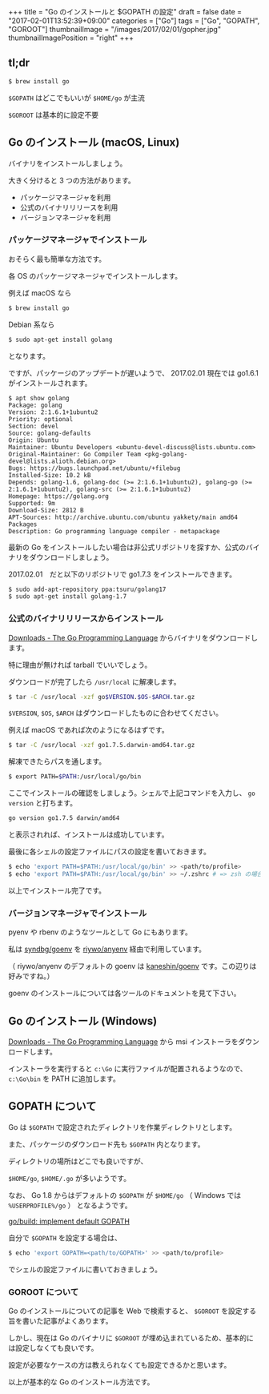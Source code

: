 +++
title = "Go のインストールと $GOPATH の設定"
draft = false
date = "2017-02-01T13:52:39+09:00"
categories = ["Go"]
tags = ["Go", "GOPATH", "GOROOT"]
thumbnailImage = "/images/2017/02/01/gopher.jpg"
thumbnailImagePosition = "right"
+++

## tl;dr

```sh
$ brew install go
```

`$GOPATH` はどこでもいいが `$HOME/go` が主流

`$GOROOT` は基本的に設定不要

## Go のインストール (macOS, Linux)

バイナリをインストールしましょう。

大きく分けると 3 つの方法があります。

- パッケージマネージャを利用
- 公式のバイナリリリースを利用
- バージョンマネージャを利用

### パッケージマネージャでインストール

おそらく最も簡単な方法です。

各 OS のパッケージマネージャでインストールします。

例えば macOS なら

```sh
$ brew install go
```

Debian 系なら

```sh
$ sudo apt-get install golang
```

となります。

ですが、パッケージのアップデートが遅いようで、 2017.02.01 現在では go1.6.1 がインストールされます。

```
$ apt show golang
Package: golang
Version: 2:1.6.1+1ubuntu2
Priority: optional
Section: devel
Source: golang-defaults
Origin: Ubuntu
Maintainer: Ubuntu Developers <ubuntu-devel-discuss@lists.ubuntu.com>
Original-Maintainer: Go Compiler Team <pkg-golang-devel@lists.alioth.debian.org>
Bugs: https://bugs.launchpad.net/ubuntu/+filebug
Installed-Size: 10.2 kB
Depends: golang-1.6, golang-doc (>= 2:1.6.1+1ubuntu2), golang-go (>= 2:1.6.1+1ubuntu2), golang-src (>= 2:1.6.1+1ubuntu2)
Homepage: https://golang.org
Supported: 9m
Download-Size: 2812 B
APT-Sources: http://archive.ubuntu.com/ubuntu yakkety/main amd64 Packages
Description: Go programming language compiler - metapackage
```

最新の Go をインストールしたい場合は非公式リポジトリを探すか、公式のバイナリをダウンロードしましょう。

2017.02.01　だと以下のリポジトリで go1.7.3 をインストールできます。

```sh
$ sudo add-apt-repository ppa:tsuru/golang17
$ sudo apt-get install golang-1.7
```

### 公式のバイナリリリースからインストール

[Downloads - The Go Programming Language](https://golang.org/dl/) からバイナリをダウンロードします。

特に理由が無ければ tarball でいいでしょう。

ダウンロードが完了したら `/usr/local` に解凍します。

```sh
$ tar -C /usr/local -xzf go$VERSION.$OS-$ARCH.tar.gz
```

`$VERSION`, `$OS`, `$ARCH` はダウンロードしたものに合わせてください。

例えば macOS であれば次のようになるはずです。

```sh
$ tar -C /usr/local -xzf go1.7.5.darwin-amd64.tar.gz
```

解凍できたらパスを通します。

```sh
$ export PATH=$PATH:/usr/local/go/bin
```

ここでインストールの確認をしましょう。シェルで上記コマンドを入力し、 `go version` と打ちます。

```sh
go version go1.7.5 darwin/amd64
```

と表示されれば、インストールは成功しています。

最後に各シェルの設定ファイルにパスの設定を書いておきます。

```sh
$ echo 'export PATH=$PATH:/usr/local/go/bin' >> <path/to/profile>
$ echo 'export PATH=$PATH:/usr/local/go/bin' >> ~/.zshrc # => zsh の場合
```

以上でインストール完了です。

### バージョンマネージャでインストール

pyenv や rbenv のようなツールとして Go にもあります。

私は [syndbg/goenv](https://github.com/syndbg/goenv) を [riywo/anyenv](https://github.com/riywo/anyenv) 経由で利用しています。

（ riywo/anyenv のデフォルトの goenv は [kaneshin/goenv](https://github.com/kaneshin/goenv) です。この辺りは好みですね。）

goenv のインストールについては各ツールのドキュメントを見て下さい。

## Go のインストール (Windows)

[Downloads - The Go Programming Language](https://golang.org/dl/) から msi インストーラをダウンロードします。

インストーラを実行すると `c:\Go` に実行ファイルが配置されるようなので、`c:\Go\bin` を PATH に追加します。

## GOPATH について

Go は `$GOPATH` で設定されたディレクトリを作業ディレクトリとします。

また、パッケージのダウンロード先も `$GOPATH` 内となります。

ディレクトリの場所はどこでも良いですが、

`$HOME/go`, `$HOME/.go` が多いようです。

なお、 Go 1.8 からはデフォルトの `$GOPATH` が `$HOME/go` （ Windows では ` %USERPROFILE%/go` ） となるようです。

[go/build: implement default GOPATH](https://github.com/golang/go/commit/dc4a815d100b82643656ec88fd9fa8e7c705ebba)

自分で `$GOPATH` を設定する場合は、

```sh
$ echo 'export GOPATH=<path/to/GOPATH>' >> <path/to/profile>
```

でシェルの設定ファイルに書いておきましょう。

### GOROOT について

Go のインストールについての記事を Web で検索すると、 `$GOROOT` を設定する旨を書いた記事がよくあります。

しかし、現在は Go のバイナリに `$GOROOT` が埋め込まれているため、基本的には設定しなくても良いです。

設定が必要なケースの方は教えられなくても設定できるかと思います。

以上が基本的な Go のインストール方法です。
